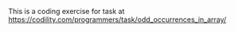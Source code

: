 This is a coding exercise for task at https://codility.com/programmers/task/odd_occurrences_in_array/ 
